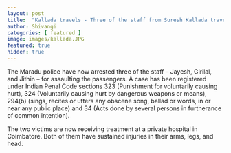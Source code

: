 ```yaml
---
layout: post
title:  "Kallada travels - Three of the staff from Suresh Kallada travels have been arrested for assaulting the passengers."
author: Shivangi
categories: [ featured ]
image: images/kallada.JPG
featured: true
hidden: true
---
```

The Maradu police have now arrested three of the staff – Jayesh, Girilal, and Jithin – for assaulting the passengers. A case has been registered under Indian Penal Code sections 323 (Punishment for voluntarily causing hurt), 324 (Voluntarily causing hurt by dangerous weapons or means), 294(b) (sings, recites or utters any obscene song, ballad or words, in or near any public place) and 34 (Acts done by several persons in furtherance of common intention).

The two victims are now receiving treatment at a private hospital in Coimbatore. Both of them have sustained injuries in their arms, legs, and head. 
 
